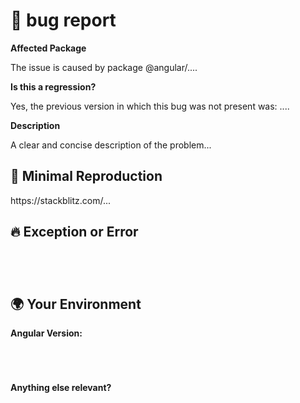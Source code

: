 <!--🔅🔅🔅🔅🔅🔅🔅🔅🔅🔅🔅🔅🔅🔅🔅🔅🔅🔅🔅🔅🔅🔅🔅🔅🔅🔅🔅🔅🔅🔅🔅

Oh hi there! 😄 

To expedite issue processing please search open and closed issues before submitting a new one.
Existing issues often contain information about workarounds, resolution, or progress updates.

🔅🔅🔅🔅🔅🔅🔅🔅🔅🔅🔅🔅🔅🔅🔅🔅🔅🔅🔅🔅🔅🔅🔅🔅🔅🔅🔅🔅🔅🔅🔅🔅🔅-->


# 🐞 bug report

**Affected Package**
<!-- If you can pin-point one or more @angular/* packages as the source of the bug please share that info: -->

<!-- ✍️edit: --> The issue is caused by package @angular/....


**Is this a regression?**

<!-- If this behavior used to work in the previous version, please share the previous known version not affected by the bug. -->

<!-- ✍️edit: --> Yes, the previous version in which this bug was not present was: ....


**Description**

<!-- ✍️edit: --> A clear and concise description of the problem...


## 🔬 Minimal Reproduction
<!--
Please create minimal reproduction of the issue starting with this template: https://stackblitz.com/fork/angular-issue-repro2
Share the link to the Stackblitz below
-->

<!-- ✍️edit: --> https://stackblitz.com/...

<!--
If StackBlitz is not suitable for reproduction of your issue, please create a minimal GitHub repository with the reproduction of the issue. Share the link to the repo below along with, build and step-by-step instructions to reproduce the problem, as well as expected and actual behavior.
-->

## 🔥 Exception or Error
<pre><code>
<!-- ✍️If the issue is accompanied with an exception or an error, please share it below: -->

</code></pre>


## 🌍  Your Environment

**Angular Version:**
<pre><code>
<!-- ✍️run `ng version` and paste output below -->

</code></pre>

**Anything else relevant?**
<!-- ✍️Is this a browser specific issue? If so, please specify the browser and version. -->

<!-- ✍️Does any of these matter operating system, IDE, package manager, HTTP server, ...? Is so please mention it below. -->
